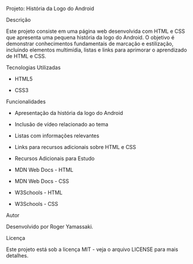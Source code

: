 Projeto: História da Logo do Android

Descrição

Este projeto consiste em uma página web desenvolvida com HTML e CSS que apresenta uma pequena história da logo do Android. O objetivo é demonstrar conhecimentos fundamentais de marcação e estilização, incluindo elementos multimídia, listas e links para aprimorar o aprendizado de HTML e CSS.

Tecnologias Utilizadas

- HTML5

- CSS3

Funcionalidades

- Apresentação da história da logo do Android

- Inclusão de vídeo relacionado ao tema

- Listas com informações relevantes

- Links para recursos adicionais sobre HTML e CSS

- Recursos Adicionais para Estudo

- MDN Web Docs - HTML

- MDN Web Docs - CSS

- W3Schools - HTML

- W3Schools - CSS

Autor

Desenvolvido por Roger Yamassaki.

Licença

Este projeto está sob a licença MIT - veja o arquivo LICENSE para mais detalhes.



